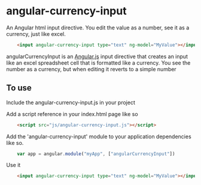 angular-currency-input
======================

An Angular html input directive.  You edit the value as a number, see it as a currency, just like excel.
```html
    <input angular-currency-input type="text" ng-model="MyValue"></input>
```
angularCurrencyInput is an [Angular.js](http://angularjs.org/) input directive that creates an input like an excel spreadsheet cell that is formatted like a currency.  You see the number as a currency, but when editing it reverts to a simple number

## To use

Include the angular-currency-input.js in your project 

Add a script reference in your index.html page like so
```html
    <script src="js/angular-currency-input.js"></script>
```

Add the 'angular-currency-input' module to your application dependencies like so.
```javascript
    var app = angular.module("myApp", ["angularCurrencyInput"])
```

Use it
```html
    <input angular-currency-input type="text" ng-model="MyValue"></input>
```



